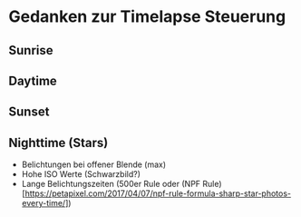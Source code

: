 # Gedanken zur Timelapse Steuerung

## Sunrise

## Daytime

## Sunset

## Nighttime (Stars)

* Belichtungen bei offener Blende (max)
* Hohe ISO Werte (Schwarzbild?)
* Lange Belichtungszeiten (500er Rule oder (NPF Rule)[https://petapixel.com/2017/04/07/npf-rule-formula-sharp-star-photos-every-time/])
